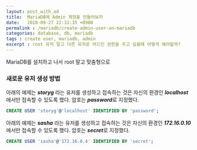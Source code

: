 ```yaml
---
layout: post_with_ad
title:  MariaDB에 Admin 계정을 만들어보자
date:   2018-09-27 22:31:35 +0900
permalink : /mariadb/create-admin-user-on-mariadb
categories: database, db, mariadb
tags : create user, mariadb, admin
excerpt : root 유저 말고 다른 유저로 어드민 권한을 주고 싶을때 어떻게 해야할까?
---
```


MariaDB를 설치하고 나서 root 말고 맞춤형으로

### 새로운 유저 생성 방법

아래의 예제는 ***storyg*** 라는 유저를 생성하고 접속하는 것은 자신의 환경인 ***localhost*** 애서만 접속할 수 있도록 했다. 암호는 ***password***로 지정했다.

```sql
CREATE USER 'storyg'@'localhost' IDENTIFIED BY 'password';
```

아래의 예제는 ***sasha*** 라는 유저를 생성하고 접속하는 것은 자신의 환경인 ***172.16.0.10*** 애서만 접속할 수 있도록 했다. 암호는 ***secret***로 지정했다.

```sql
CREATE USER 'sasha'@'172.16.0.4' IDENTIFIED BY 'secret';
```

### 